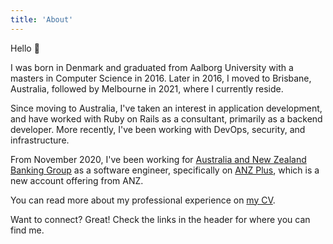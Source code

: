 ```yaml
---
title: 'About'
---
```


Hello 👋

I was born in Denmark and graduated from Aalborg University with a masters
in Computer Science in 2016. Later in 2016, I moved to Brisbane, Australia, followed by Melbourne
in 2021, where I currently reside.

Since moving to Australia, I've taken an interest in application development,
and have worked with Ruby on Rails as a consultant, primarily as a backend developer.
More recently, I've been working with DevOps, security, and infrastructure.

From November 2020, I've been working for [Australia and New Zealand Banking Group][ANZ] as a software
engineer, specifically on [ANZ Plus], which is a new account offering from ANZ.

You can read more about my professional experience on [my CV][CV].

Want to connect? Great! Check the links in the header for where you can find me.

[ANZ]: https://www.anz.com.au/
[ANZ Plus]: https://www.anz.com.au/plus/
[CV]: https://github.com/martinbjeldbak/CV/blob/main/MartinMadsenCV.pdf
